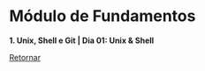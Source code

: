 # Módulo de Fundamentos

**1. Unix, Shell e Git | Dia 01: Unix & Shell**

[Retornar](https://github.com/zstgar/TRYBE)
